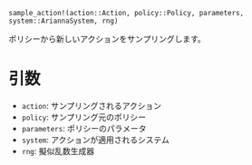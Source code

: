 ```
sample_action!(action::Action, policy::Policy, parameters, system::AriannaSystem, rng)
```

ポリシーから新しいアクションをサンプリングします。

# 引数

  * `action`: サンプリングされるアクション
  * `policy`: サンプリング元のポリシー
  * `parameters`: ポリシーのパラメータ
  * `system`: アクションが適用されるシステム
  * `rng`: 擬似乱数生成器
